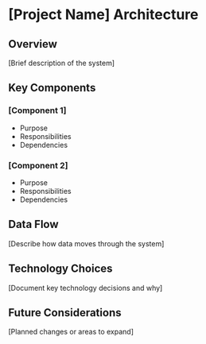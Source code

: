 # [Project Name] Architecture

## Overview

[Brief description of the system]

## Key Components

### [Component 1]
- Purpose
- Responsibilities
- Dependencies

### [Component 2]  
- Purpose
- Responsibilities
- Dependencies

## Data Flow

[Describe how data moves through the system]

## Technology Choices

[Document key technology decisions and why]

## Future Considerations

[Planned changes or areas to expand]
